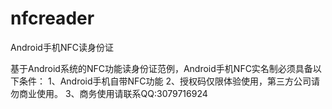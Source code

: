 # nfcreader
Android手机NFC读身份证

基于Android系统的NFC功能读身份证范例，Android手机NFC实名制必须具备以下条件：
1、Android手机自带NFC功能
2、授权码仅限体验使用，第三方公司请勿商业使用。
3、商务使用请联系QQ:3079716924
